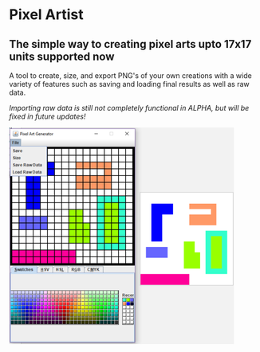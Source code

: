 # Pixel Artist

## The simple way to creating pixel arts upto 17x17 units supported now

A tool to create, size, and export PNG's of your own creations with a wide variety of features such as saving and loading final results as well as raw data.

*Importing raw data is still not completely functional in ALPHA, but will be fixed in future updates!*

![First look at the project](https://raw.githubusercontent.com/wise-bit/PixelArt/master/res/screenshot/PixelArtist1.png)
